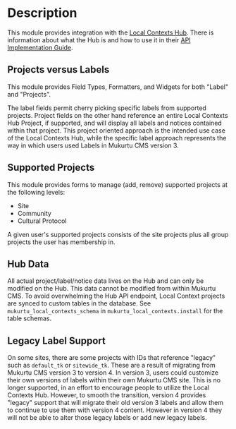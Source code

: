 # Description
This module provides integration with the [Local Contexts Hub](https://localcontextshub.org/). There is information about what the Hub is and how to use it in their [API Implementation Guide](https://localcontexts.org/support/api-guide/).

## Projects versus Labels
This module provides Field Types, Formatters, and Widgets for both "Label" and "Projects".

The label fields permit cherry picking specific labels from supported projects. Project fields on the other hand reference an entire Local Contexts Hub Project, if supported, and will display all labels and notices contained within that project. This project oriented approach is the intended use case of the Local Contexts Hub, while the specific label approach represents the way in which users used Labels in Mukurtu CMS version 3.

## Supported Projects
This module provides forms to manage (add, remove) supported projects at the following levels:
* Site
* Community
* Cultural Protocol

A given user's supported projects consists of the site projects plus all group projects the user has membership in.

## Hub Data
All actual project/label/notice data lives on the Hub and can only be modified on the Hub. This data cannot be modified from within Mukurtu CMS. To avoid overwhelming the Hub API endpoint, Local Context projects are synced to custom tables in the database. See `mukurtu_local_contexts_schema` in `mukurtu_local_contexts.install` for the table schemas.

## Legacy Label Support
On some sites, there are some projects with IDs that reference "legacy" such as `default_tk` or `sitewide_tk`. These are a result of migrating from Mukurtu CMS version 3 to version 4. In version 3, users could customize their own versions of labels within their own Mukurtu CMS site. This is no longer supported, in an effort to encourage people to utilize the Local Contexts Hub. However, to smooth the transition, version 4 provides "legacy" support that will migrate their old version 3 labels and allow them to continue to use them with version 4 content. However in version 4 they will not be able to alter those legacy labels or add new legacy labels.
